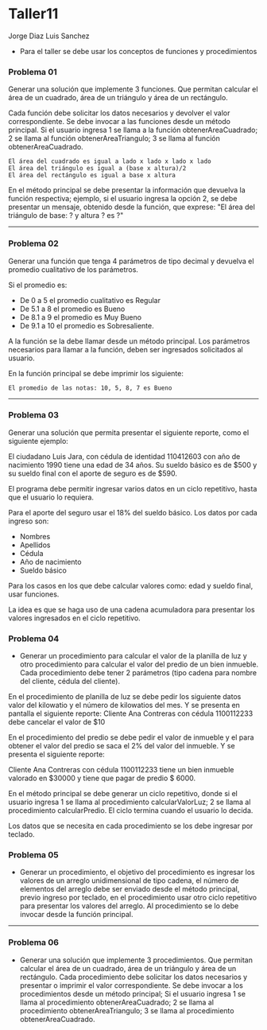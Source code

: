 # Taller11
Jorge Diaz
Luis Sanchez
* Para el taller se debe usar los conceptos de funciones y procedimientos

### Problema 01

Generar una solución que implemente 3 funciones. Que permitan calcular el área de un cuadrado, área de un triángulo y área de un rectángulo.

Cada función debe solicitar los datos necesarios y devolver el valor correspondiente. Se debe invocar a las funciones desde un método principal. Si el usuario ingresa 1 se llama a la función obtenerAreaCuadrado; 2 se llama al función obtenerAreaTriangulo; 3 se llama al función obtenerAreaCuadrado.

```
El área del cuadrado es igual a lado x lado x lado x lado
El área del triángulo es igual a (base x altura)/2
El área del rectángulo es igual a base x altura
```

En el método principal se debe presentar la información que devuelva la función respectiva; ejemplo, si el usuario ingresa la opción 2, se debe presentar un mensaje, obtenido desde la función, que exprese: "El área del triángulo de base: ? y altura ? es ?"

***
### Problema 02
Generar una función que tenga 4 parámetros de tipo decimal y devuelva el promedio cualitativo de los parámetros.

Si el promedio es:
* De 0 a 5 el promedio cualitativo es Regular
* De 5.1 a 8 el promedio es Bueno
* De 8.1 a 9 el promedio es Muy Bueno
* De 9.1 a 10 el promedio es Sobresaliente.

A la función se la debe llamar desde un método principal. Los parámetros necesarios para llamar a la función, deben ser ingresados solicitados al usuario.

En la función principal se debe imprimir los siguiente:

```
El promedio de las notas: 10, 5, 8, 7 es Bueno
```
***

### Problema 03
Generar una solución que permita presentar el siguiente reporte, como el siguiente ejemplo:

El ciudadano Luis Jara, con cédula de identidad 110412603 con año de nacimiento 1990 tiene una edad de 34 años. Su sueldo básico es de $500 y su sueldo final con el aporte de seguro es de $590.

El programa debe permitir ingresar varios datos en un ciclo repetitivo, hasta que el usuario lo requiera.

Para el aporte del seguro usar el 18% del sueldo básico.
Los datos por cada ingreso son:

* Nombres
* Apellidos
* Cédula
* Año de nacimiento
* Sueldo básico

Para los casos en los que debe calcular valores como: edad y sueldo final, usar funciones.

La idea es que se haga uso de una cadena acumuladora para presentar los valores ingresados en el ciclo repetitivo.

### Problema 04

* Generar un procedimiento para calcular el valor de la planilla de luz y otro procedimiento para calcular el valor del predio de un bien inmueble.
Cada procedimiento debe tener 2 parámetros (tipo cadena para nombre del cliente, cédula del cliente).

En el procedimiento de planilla de luz se debe pedir los siguiente datos valor del kilowatio y el número de kilowatios del mes. Y se presenta en pantalla el siguiente reporte:
Cliente Ana Contreras con cédula 1100112233 debe cancelar el valor de $10

En el procedimiento del predio se debe pedir el valor de inmueble y el para obtener el valor del predio se saca el 2% del valor del inmueble. Y se presenta el siguiente reporte:

Cliente Ana Contreras con cédula 1100112233 tiene un bien inmueble valorado en $30000 y tiene que pagar de predio $ 6000.

En el método principal se debe generar un ciclo repetitivo, donde si el usuario ingresa 1 se llama al procedimiento calcularValorLuz; 2 se  llama al procedimiento calcularPredio. El ciclo termina cuando el usuario lo decida.

Los datos que se necesita en cada procedimiento se los debe ingresar por teclado.


### Problema 05

* Generar un procedimiento, el objetivo del procedimiento es ingresar los valores de un arreglo unidimensional de tipo cadena, el número de elementos del arreglo debe ser enviado desde el método principal, previo ingreso por teclado, en el procedimiento usar otro ciclo repetitivo para presentar los valores del arreglo. Al procedimiento se lo debe invocar desde la función principal.
***

### Problema 06

* Generar una solución que implemente 3 procedimientos. Que permitan calcular el área de un cuadrado, área de un triángulo y área de un rectángulo. Cada procedimiento debe solicitar los datos necesarios y presentar o imprimir el valor correspondiente. Se debe invocar a los procedimientos desde un método principal; Si el usuario ingresa 1 se llama al procedimiento obtenerAreaCuadrado; 2 se llama al procedimiento obtenerAreaTriangulo; 3 se llama al procedimiento obtenerAreaCuadrado.
